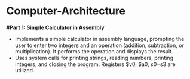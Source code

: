 # Computer-Architecture
**#Part 1: Simple Calculator in Assembly**
- Implements a simple calculator in assembly language, prompting the user to enter two integers and an operation (addition, subtraction, or multiplication). It performs the operation and displays the result.
- Uses system calls for printing strings, reading numbers, printing integers, and closing the program. Registers $v0, $a0, $s0-$s3 are utilized.
